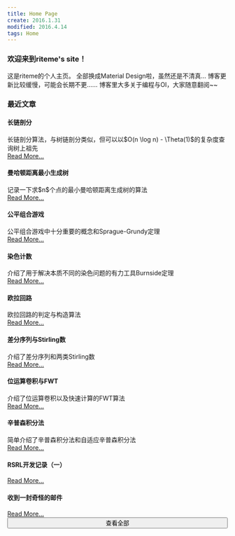 ```yaml
---
title: Home Page
create: 2016.1.31
modified: 2016.4.14
tags: Home
---
```


### 欢迎来到riteme's site！
这是riteme的个人主页。
全部换成Material Design啦，虽然还是不清真...
博客更新比较缓慢，可能会长期不更......
博客里大多关于编程与OI，大家随意翻阅~~

### 最近文章
<div class="mdl-card mdl-shadow--4dp" style="width: 100%"><div class="mdl-card__title"><h4 class="mdl-card__title-text">长链剖分</h4></div><div class="mdl-card__supporting-text">长链剖分算法，与树链剖分类似，但可以以$O(n \log n) - \Theta(1)$的复杂度查询树上祖先</div><div class="mdl-card__actions mdl-card--border"><a class="mdl-button mdl-button--colored mdl-js-button mdl-js-ripple-effect" href="./blog/2017-2-6/long-chain.html">Read More...</a></div></div>
<div class="mdl-card mdl-shadow--4dp" style="width: 100%"><div class="mdl-card__title"><h4 class="mdl-card__title-text">曼哈顿距离最小生成树</h4></div><div class="mdl-card__supporting-text">记录一下求$n$个点的最小曼哈顿距离生成树的算法</div><div class="mdl-card__actions mdl-card--border"><a class="mdl-button mdl-button--colored mdl-js-button mdl-js-ripple-effect" href="./blog/2017-1-17/manhattan-mst.html">Read More...</a></div></div>
<div class="mdl-card mdl-shadow--4dp" style="width: 100%"><div class="mdl-card__title"><h4 class="mdl-card__title-text">公平组合游戏</h4></div><div class="mdl-card__supporting-text">公平组合游戏中十分重要的概念和Sprague-Grundy定理</div><div class="mdl-card__actions mdl-card--border"><a class="mdl-button mdl-button--colored mdl-js-button mdl-js-ripple-effect" href="./blog/2016-12-30/sg.html">Read More...</a></div></div>
<div class="mdl-card mdl-shadow--4dp" style="width: 100%"><div class="mdl-card__title"><h4 class="mdl-card__title-text">染色计数</h4></div><div class="mdl-card__supporting-text">介绍了用于解决本质不同的染色问题的有力工具Burnside定理</div><div class="mdl-card__actions mdl-card--border"><a class="mdl-button mdl-button--colored mdl-js-button mdl-js-ripple-effect" href="./blog/2016-12-19/burnside.html">Read More...</a></div></div>
<div class="mdl-card mdl-shadow--4dp" style="width: 100%"><div class="mdl-card__title"><h4 class="mdl-card__title-text">欧拉回路</h4></div><div class="mdl-card__supporting-text">欧拉回路的判定与构造算法</div><div class="mdl-card__actions mdl-card--border"><a class="mdl-button mdl-button--colored mdl-js-button mdl-js-ripple-effect" href="./blog/2016-12-13/eular-tour.html">Read More...</a></div></div>
<div class="mdl-card mdl-shadow--4dp" style="width: 100%"><div class="mdl-card__title"><h4 class="mdl-card__title-text">差分序列与Stirling数</h4></div><div class="mdl-card__supporting-text">介绍了差分序列和两类Stirling数</div><div class="mdl-card__actions mdl-card--border"><a class="mdl-button mdl-button--colored mdl-js-button mdl-js-ripple-effect" href="./blog/2016-11-29/delta-and-stirling.html">Read More...</a></div></div>
<div class="mdl-card mdl-shadow--4dp" style="width: 100%"><div class="mdl-card__title"><h4 class="mdl-card__title-text">位运算卷积与FWT</h4></div><div class="mdl-card__supporting-text">介绍了位运算卷积以及快速计算的FWT算法</div><div class="mdl-card__actions mdl-card--border"><a class="mdl-button mdl-button--colored mdl-js-button mdl-js-ripple-effect" href="./blog/2016-11-25/fwt.html">Read More...</a></div></div>
<div class="mdl-card mdl-shadow--4dp" style="width: 100%"><div class="mdl-card__title"><h4 class="mdl-card__title-text">辛普森积分法</h4></div><div class="mdl-card__supporting-text">简单介绍了辛普森积分法和自适应辛普森积分法</div><div class="mdl-card__actions mdl-card--border"><a class="mdl-button mdl-button--colored mdl-js-button mdl-js-ripple-effect" href="./blog/2016-11-16/simpson.html">Read More...</a></div></div>
<div class="mdl-card mdl-shadow--4dp" style="width: 100%"><div class="mdl-card__title"><h4 class="mdl-card__title-text">RSRL开发记录（一）</h4></div><div class="mdl-card__supporting-text"></div><div class="mdl-card__actions mdl-card--border"><a class="mdl-button mdl-button--colored mdl-js-button mdl-js-ripple-effect" href="./blog/2016-11-6/rsrl-1.html">Read More...</a></div></div>
<div class="mdl-card mdl-shadow--4dp" style="width: 100%"><div class="mdl-card__title"><h4 class="mdl-card__title-text">收到一封奇怪的邮件</h4></div><div class="mdl-card__supporting-text"></div><div class="mdl-card__actions mdl-card--border"><a class="mdl-button mdl-button--colored mdl-js-button mdl-js-ripple-effect" href="./blog/2016-10-30/strange-email.html">Read More...</a></div></div>
<a  href="posts.html"><button class="mdl-button mdl-js-button mdl-button--raised mdl-js-ripple-effect mdl-button--colored" style="width: 100%">查看全部</button></a>
